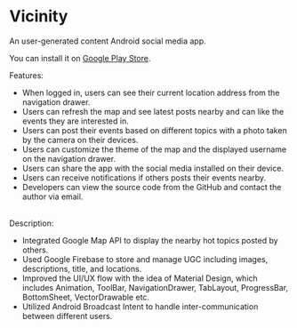 # Vicinity
An user-generated content Android social media app.

You can install it on <a href="https://play.google.com/store/apps/details?id=com.chen4393c.vicinity">Google Play Store</a>.

Features:
<ul>
  <li>When logged in, users can see their current location address from the navigation drawer.</li>
  <li>Users can refresh the map and see latest posts nearby and can like the events they are interested in.</li>
  <li>Users can post their events based on different topics with a photo taken by the camera on their devices.</li>
  <li>Users can customize the theme of the map and the displayed username on the navigation drawer.</li>
  <li>Users can share the app with the social media installed on their device.</li>
  <li>Users can receive notifications if others posts their events nearby.</li>
  <li>Developers can view the source code from the GitHub and contact the author via email.</li>
</ul>
<br/>
Description: 
<ul>
  <li>Integrated Google Map API to display the nearby hot topics posted by others.</li>
  <li>Used Google Firebase to store and manage UGC including images, descriptions, title, and locations.</li>
  <li>Improved the UI/UX flow with the idea of Material Design, which includes Animation, ToolBar, NavigationDrawer, TabLayout, ProgressBar, BottomSheet, VectorDrawable etc.</li>
  <li>Utilized Android Broadcast Intent to handle inter-communication between different users.</li>
</ul>
